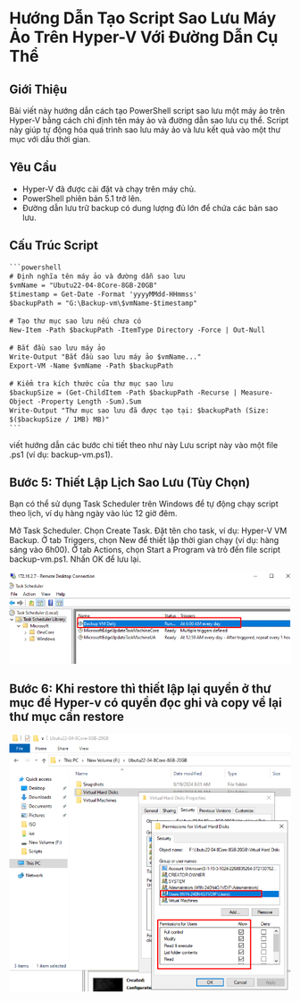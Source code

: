 # Hướng Dẫn Tạo Script Sao Lưu Máy Ảo Trên Hyper-V Với Đường Dẫn Cụ Thể

## Giới Thiệu
Bài viết này hướng dẫn cách tạo PowerShell script sao lưu một máy ảo trên Hyper-V bằng cách chỉ định tên máy ảo và đường dẫn sao lưu cụ thể. Script này giúp tự động hóa quá trình sao lưu máy ảo và lưu kết quả vào một thư mục với dấu thời gian.

## Yêu Cầu
- Hyper-V đã được cài đặt và chạy trên máy chủ.
- PowerShell phiên bản 5.1 trở lên.
- Đường dẫn lưu trữ backup có dung lượng đủ lớn để chứa các bản sao lưu.

## Cấu Trúc Script

    ```powershell
    # Định nghĩa tên máy ảo và đường dẫn sao lưu
    $vmName = "Ubutu22-04-8Core-8GB-20GB"
    $timestamp = Get-Date -Format 'yyyyMMdd-HHmmss'
    $backupPath = "G:\Backup-vm\$vmName-$timestamp"

    # Tạo thư mục sao lưu nếu chưa có
    New-Item -Path $backupPath -ItemType Directory -Force | Out-Null
  
    # Bắt đầu sao lưu máy ảo
    Write-Output "Bắt đầu sao lưu máy ảo $vmName..."
    Export-VM -Name $vmName -Path $backupPath

    # Kiểm tra kích thước của thư mục sao lưu
    $backupSize = (Get-ChildItem -Path $backupPath -Recurse | Measure-Object -Property Length -Sum).Sum
    Write-Output "Thư mục sao lưu đã được tạo tại: $backupPath (Size: $($backupSize / 1MB) MB)"
    ```
viết hướng dẫn các bước chi tiết theo như này
Lưu script này vào một file .ps1 (ví dụ: backup-vm.ps1).

## Bước 5: Thiết Lập Lịch Sao Lưu (Tùy Chọn)

Bạn có thể sử dụng Task Scheduler trên Windows để tự động chạy script theo lịch, ví dụ hàng ngày vào lúc 12 giờ đêm.

Mở Task Scheduler.
Chọn Create Task.
Đặt tên cho task, ví dụ: Hyper-V VM Backup.
Ở tab Triggers, chọn New để thiết lập thời gian chạy (ví dụ: hàng sáng vào 6h00).
Ở tab Actions, chọn Start a Program và trỏ đến file script backup-vm.ps1.
Nhấn OK để lưu lại.

![Command Prompt](https://github.com/cuongnvvietis/NhanHoa/blob/main/Docs/Picture/Hyper-v/Screenshot_39.png)

## Bước 6: Khi restore thì thiết lập lại quyền ở thư mục để Hyper-v có quyền đọc ghi và copy về lại thư mục cần restore

![Command Prompt](https://github.com/cuongnvvietis/NhanHoa/blob/main/Docs/Picture/Hyper-v/Screenshot_41.png)

